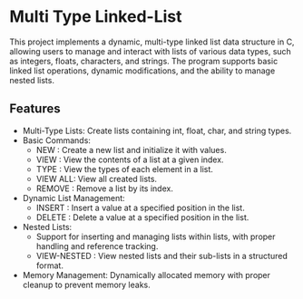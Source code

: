 # Multi Type Linked-List
This project implements a dynamic, multi-type linked list data structure in C, allowing users to manage and interact with lists of various data types, such as integers, floats, characters, and strings. The program supports basic linked list operations, dynamic modifications, and the ability to manage nested lists.

## Features
- Multi-Type Lists: Create lists containing int, float, char, and string types.
- Basic Commands:
    - NEW <number of elements>: Create a new list and initialize it with values.
    - VIEW <list index>: View the contents of a list at a given index.
    - TYPE <list index>: View the types of each element in a list.
    - VIEW ALL: View all created lists.
    - REMOVE <list index>: Remove a list by its index.
- Dynamic List Management:
    - INSERT <list index> <index> <value>: Insert a value at a specified position in the list.
    - DELETE <list index> <index>: Delete a value at a specified position in the list.
- Nested Lists:
    - Support for inserting and managing lists within lists, with proper handling and reference tracking.
    - VIEW-NESTED <list index>: View nested lists and their sub-lists in a structured format.
- Memory Management: Dynamically allocated memory with proper cleanup to prevent memory leaks.

